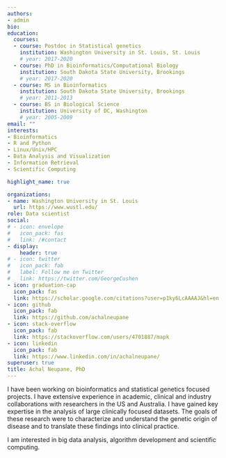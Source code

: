 ```yaml
---
authors:
- admin
bio:
education:
  courses:
  - course: Postdoc in Statistical genetics
    institution: Washington University in St. Louis, St. Louis
    # year: 2017-2020
  - course: PhD in Bioinformatics/Computational Biology
    institution: South Dakota State University, Brookings
    # year: 2017-2020
  - course: MS in Bioinformatics
    institution: South Dakota State University, Brookings
    # year: 2011-2013
  - course: BS in Biological Science
    institution: University of DC, Washington
    # year: 2005-2009
email: ""
interests:
- Bioinformatics
- R and Python
- Linux/Unix/HPC
- Data Analysis and Visualization
- Information Retrieval
- Scientific Computing

highlight_name: true

organizations:
- name: Washington University in St. Louis
  url: https://www.wustl.edu/
role: Data scientist
social:
# - icon: envelope
#   icon_pack: fas
#   link: /#contact
- display:
    header: true
# - icon: twitter
#   icon_pack: fab
#   label: Follow me on Twitter
#   link: https://twitter.com/GeorgeCushen
- icon: graduation-cap
  icon_pack: fas
  link: https://scholar.google.com/citations?user=p1ky6LcAAAAJ&hl=en
- icon: github
  icon_pack: fab
  link: https://github.com/achalneupane
- icon: stack-overflow
  icon_pack: fab
  link: https://stackoverflow.com/users/4701887/mapk
- icon: linkedin
  icon_pack: fab
  link: https://www.linkedin.com/in/achalneupane/
superuser: true
title: Achal Neupane, PhD
---
```


I have been working on bioinformatics and statistical genetics focused projects. I have extensive experience in academic, clinical and industry collaborations with researchers in the US and Australia. I have gained key expertise in the analysis of large clinically focused datasets. The goals of these research were to characterize and understand the genetic origin of disease and to translate these findings into clinical practice.

I am interested in big data analysis, algorithm development and scientific computing.

<!--- comment --->
<!--- {{< icon name="download" pack="fas" >}} Download my {{< staticref "uploads/resume.pdf" "newtab" >}}resumé{{< /staticref >}}. --->